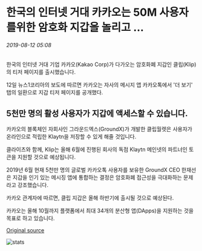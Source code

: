 # 한국의 인터넷 거대 카카오는 50M 사용자를위한 암호화 지갑을 놀리고 ...

###### 2019-08-12 05:08

한국의 인터넷 거대 기업 카카오(Kakao Corp)가 다가오는 암호화폐 지갑인 클립(Klip)의 티저 페이지를 출시했습니다.

12일 뉴스1코리아의 보도에 따르면 카카오는 자사의 메시지 앱 카카오톡에서 '더 보기' 탭의 일환으로 지갑 티저 페이지를 공개했다.

## 5천만 명의 활성 사용자가 지갑에 액세스할 수 있습니다.

카카오의 블록체인 자회사인 그라운드엑스(GroundX)가 개발한 클립월렛은 사용자가 온라인으로 적립한 Klaytn을 저장할 수 있게 해줄 것입니다.

클라이츠와 함께, Klip는 올해 6월에 진행된 회사의 독점 Klaytn 메인넷의 파트너인 토큰을 지원할 것으로 예상됩니다.

2019년 6월 현재 5천만 명의 글로벌 카카오톡 사용자를 보유한 GroundX CEO 한재선은 지갑을 인기 있는 메시징 앱에 통합하는 결정은 암호화폐 접근성을 극대화하는 문제라고 강조했습니다.

카카오 관계자에 따르면, 클립 지갑은 올해 하반기에 출시될 것으로 예상된다.

카카오는 올해 10월까지 플랫폼에서 최대 34개의 분산형 앱(DApps)을 지원하는 것을 목표로 하고 있습니다.

[Original source](https://cointelegraph.com/news/korean-internet-giant-kakao-teases-its-crypto-wallet-for-50m-users)

![stats](https://c.statcounter.com/11760860/0/a89fa40b/1/ "stats")